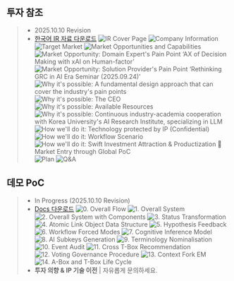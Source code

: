 ## 투자 참조
> - 2025.10.10 Revision
> - <a href="https://drive.google.com/file/d/1tgK9Kl2X68F4IIMqCcvfpUHWYIeBZyCQ/view?usp=sharing" target="_blank">한국어 IR 자료 다운로드</a>
![IR Cover Page](/IR/1_cover.PNG)
![Company Information](/IR/2_company_info.PNG)
![Target Market](/IR/3_markets.PNG)
![Market Opportunities and Capabilities](/IR/4_market_opp.PNG)
![Market Opportunity: Domain Expert's Pain Point ‘AX of Decision Making with xAI on Human-factor’](/IR/5_market_opp_ev1.PNG)
![Market Opportunity: Solution Provider's Pain Point ‘Rethinking GRC in AI Era Seminar (2025.09.24)’](/IR/6_market_opp_ev2.PNG)
![Why it's possible: A fundamental design approach that can cover the industry's pain points](/IR/7_pos_ana1.PNG)
![Why it's possible: The CEO](/IR/8_pos_ana2.PNG)
![Why it's possible: Available Resources](/IR/9_pos_ana3.PNG)
![Why it's possible: Continuous industry-academia cooperation with Korea University's AI Research Institute, specializing in LLM](/IR/10_pos_ana4.PNG)
![How we'll do it: Technology protected by IP (Confidential)](/IR/11_how1.PNG)
![How we'll do it: Workflow Scenario](/IR/12_how2.PNG)
![How we'll do it: Swift Investment Attraction & Productization  Market Entry through Global PoC](/IR/13_how3.PNG)
![Plan](/IR/14_plan.PNG)
![Q&A](/IR/15_contact.PNG)

## 데모 PoC
> - In Progress (2025.10.10 Revision)
> - <a href="https://drive.google.com/file/d/1Nsm9IdolCJ3Vi6HguaNp3o6vA1YL-AZE/view?usp=sharing" target="_blank">Docs 다운로드</a>
![0. Overall Flow](/confidential/0.%20Overall%20Flow.png)
![1. Overall System](/confidential/1.%20Overall%20System%20P1.png)
![2. Overall System with Components](/confidential/2.%20Overall%20System%20P2.png)
![3. Status Transformation](/confidential/3.%20Status%20Transformation.png)
![4. Atomic Link Object Data Structure](/confidential/4.%20Atomic%20Link%20Object%20DS.png)
![5. Hypothesis Feedback](/confidential/5.%20Hypothesis%20Feedback.png)
![6. Workflow Forced Modes](/confidential/6.%20Workflow%20Forced%20Modes.png)
![7. Cognitive Inference Model](/confidential/7.%20Cognitive%20Inference%20Model.png)
![8. AI Subkeys Generation](/confidential/8.%20AI%20Subkeys%20Generation.png)
![9. Terminology Nominalisation](/confidential/9.%20Terminology%20Nominalisation.png)
![10. Event Audit](/confidential/10.%20Event%20Audit.png)
![11. Cross T-Box Recommendation](/confidential/11.%20Cross%20T-Box%20Recommendation.png)
![12. Voting Governance Procedure](/confidential/12.%20Voting%20Governance%20Procedure.png)
![13. Context Fork EM](/confidential/13.%20Context%20Fork%20EM.png)
![14. A-Box and T-Box Life Cycle](/confidential/14.%20A-Box%20and%20T-Box%20Life%20Cycle.png)
> - **투자 의향 & IP 기술 이전** | 자유롭게 문의하세요.